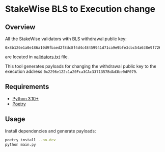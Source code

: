 # StakeWise BLS to Execution change

## Overview

All the StakeWise validators with BLS withdrawal public key:

```
0x8b126e1a0e186a10d9fbaed2f8dc8f4d4c48459941d71ca9e9bfe3cbc54a638e9f726a0fa7e276eddadd7caa8afe27fb
```

are located in [validators.txt](validators.txt) file.

This tool generates payloads for changing the withdrawal public key to the execution
address `0x2296e122c1a20Fca3CAc3371357BdAd3be0dF079`.

## Requirements

- [Python 3.10+](https://www.python.org/downloads/)
- [Poetry](https://python-poetry.org/docs/)

## Usage

Install dependencies and generate payloads:

```sh
poetry install --no-dev
python main.py
```
